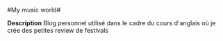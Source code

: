 #My music world#


**Description** Blog personnel utilisé dans le cadre du cours d'anglais où je crée des petites review de festivals

